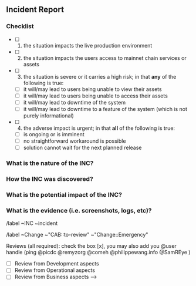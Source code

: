 ## Incident Report

### Checklist
<!-- Before filing an incident report, if there are any doubt, follow the checklist to ensure you are in fact dealing with an incident: !-->

 - [ ] 1. the situation impacts the live production environment
 - [ ] 2. the situation impacts the users access to mainnet chain services or assets
 - [ ] 3. the situation is severe or it carries a high risk; in that **any** of the following is true:
   - [ ] it will/may lead to users being unable to view their assets
   - [ ] it will/may lead to users being unable to access their assets
   - [ ] it will/may lead to downtime of the system
   - [ ] it will/may lead to downtime to a feature of the system (which is not purely informational)
 - [ ] 4. the adverse impact is urgent; in that **all** of the following is true:
   - [ ] is ongoing or is imminent
   - [ ] no straightforward workaround is possible
   - [ ] solution cannot wait for the next planned release

<!-- If you can tick boxes 1, 2, 3, and 4--you have uncovered an Incident; otherwise, it may not be, please consult management or you may file it anyway if unsure. !-->

### What is the nature of the INC?
<!-- Which parts of the system where affected ? -->


### How the INC was discovered?


### What is the potential impact of the INC?


### What is the evidence (i.e. screenshots, logs, etc)?





<!-- METADATA for project management, please leave the following lines and edit as needed -->
/label ~INC ~incident

<!-- Labels and default review status for gitlab Change management process, uncomment as needed --> 
/label ~Change ~"CAB::to-review" ~"Change::Emergency"

Reviews (all required): check the box [x], you may also add you @user handle  (ping  @picdc @remyzorg @comeh @philippewang.info @SamREye )
- [ ] Review from Development aspects
- [ ] Review from Operational aspects
- [ ] Review from Business aspects 
-->
<!-- Reviewers : fill with your gitlab user @handle -->
<!-- METADATA - end -->
